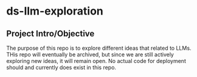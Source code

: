 # ds-llm-exploration

## Project Intro/Objective

The purpose of this repo is to explore different ideas that related to LLMs. THis repo will eventually be archived, but since we are still actively exploring new ideas, it will remain open. No actual code for deployment should and currently does exist in this repo.
